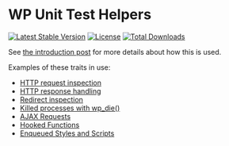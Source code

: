 # WP Unit Test Helpers

[![Latest Stable Version](https://poser.pugx.org/joshcanhelp/wp-unit-test-helpers/v/stable)](https://packagist.org/packages/joshcanhelp/wp-unit-test-helpers)
[![License](https://poser.pugx.org/joshcanhelp/wp-unit-test-helpers/license)](https://packagist.org/packages/joshcanhelp/wp-unit-test-helpers)
[![Total Downloads](https://poser.pugx.org/joshcanhelp/wp-unit-test-helpers/downloads)](https://packagist.org/packages/joshcanhelp/wp-unit-test-helpers)

See [the introduction post](https://www.joshcanhelp.com/wordpress-unit-testing-techniques/) for more details about how this is used.

Examples of these traits in use:

- [HTTP request inspection](https://github.com/joshcanhelp/wp-test-plugin/blob/master/tests/testHttpHaltWpTestCase.php)
- [HTTP response handling](https://github.com/joshcanhelp/wp-test-plugin/blob/master/tests/testHttpMockWpTestCase.php)
- [Redirect inspection](https://github.com/joshcanhelp/wp-test-plugin/blob/master/tests/testRedirectHaltWpTestCase.php)
- [Killed processes with wp_die()](https://github.com/joshcanhelp/wp-test-plugin/blob/master/tests/testWpDieHandlingWpTestCase.php)
- [AJAX Requests](https://github.com/joshcanhelp/wp-test-plugin/blob/master/tests/testAjaxHandlingWpTestCase.php)
- [Hooked Functions](https://github.com/joshcanhelp/wp-test-plugin/blob/master/tests/testHookedFunctionsWpTestCase.php)
- [Enqueued Styles and Scripts](https://github.com/joshcanhelp/wp-test-plugin/blob/master/tests/testEnqueuedStyleWpTestCase.php)